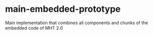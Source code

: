 # main-embedded-prototype
Main implementation that combines all components and chunks of the embedded code of MHT 2.0

